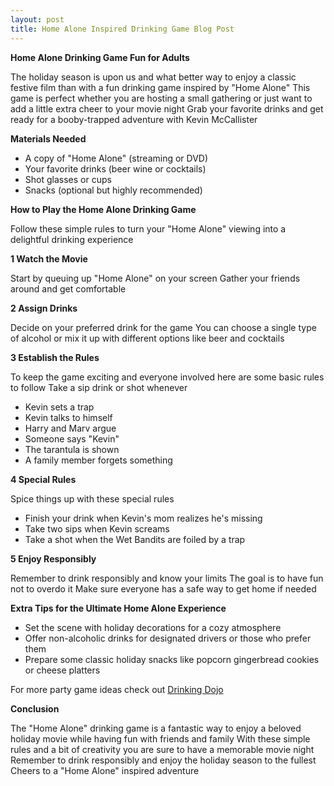 ```yaml
---
layout: post
title: Home Alone Inspired Drinking Game Blog Post
---
```



**Home Alone Drinking Game Fun for Adults**

The holiday season is upon us and what better way to enjoy a classic festive film than with a fun drinking game inspired by "Home Alone" This game is perfect whether you are hosting a small gathering or just want to add a little extra cheer to your movie night Grab your favorite drinks and get ready for a booby-trapped adventure with Kevin McCallister

**Materials Needed**

- A copy of "Home Alone" (streaming or DVD)
- Your favorite drinks (beer wine or cocktails)
- Shot glasses or cups
- Snacks (optional but highly recommended)

**How to Play the Home Alone Drinking Game**

Follow these simple rules to turn your "Home Alone" viewing into a delightful drinking experience

**1 Watch the Movie**

Start by queuing up "Home Alone" on your screen Gather your friends around and get comfortable

**2 Assign Drinks**

Decide on your preferred drink for the game You can choose a single type of alcohol or mix it up with different options like beer and cocktails

**3 Establish the Rules**

To keep the game exciting and everyone involved here are some basic rules to follow Take a sip drink or shot whenever

- Kevin sets a trap
- Kevin talks to himself
- Harry and Marv argue
- Someone says "Kevin"
- The tarantula is shown
- A family member forgets something

**4 Special Rules**

Spice things up with these special rules

- Finish your drink when Kevin's mom realizes he's missing
- Take two sips when Kevin screams
- Take a shot when the Wet Bandits are foiled by a trap

**5 Enjoy Responsibly**

Remember to drink responsibly and know your limits The goal is to have fun not to overdo it Make sure everyone has a safe way to get home if needed

**Extra Tips for the Ultimate Home Alone Experience**

- Set the scene with holiday decorations for a cozy atmosphere
- Offer non-alcoholic drinks for designated drivers or those who prefer them
- Prepare some classic holiday snacks like popcorn gingerbread cookies or cheese platters

For more party game ideas check out [Drinking Dojo](https://drinkingdojo.com/)

**Conclusion**

The "Home Alone" drinking game is a fantastic way to enjoy a beloved holiday movie while having fun with friends and family With these simple rules and a bit of creativity you are sure to have a memorable movie night Remember to drink responsibly and enjoy the holiday season to the fullest Cheers to a "Home Alone" inspired adventure